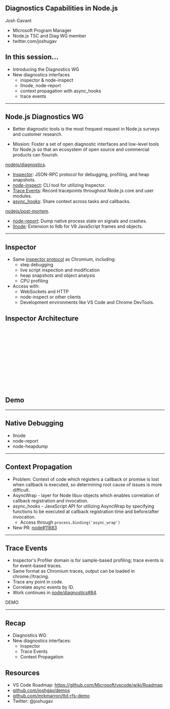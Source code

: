 ## Diagnostics Capabilities in Node.js

Josh Gavant

* Microsoft Program Manager
* Node.js TSC and Diag WG member
* twitter.com/joshugav


## In this session...

* Introducing the Diagnostics WG
* New diagnostics interfaces
  * inspector & node-inspect
  * llnode, node-report
  * context propagation with async\_hooks
  * trace events

---

## Node.js Diagnostics WG

* Better diagnostic tools is the most frequest request in Node.js surveys and
customer research.

* Mission: Foster a set of open diagnostic interfaces and low-level tools for
Node.js so that an ecosystem of open source and commercial products can flourish.


[nodejs/diagnostics](https://github.com/nodejs/diagnostics).
  * [Inspector][]: JSON-RPC protocol for debugging, profiling, and heap snapshots.
  * [node-inspect][]: CLI tool for utilizing Inspector.
  * [Trace Events][]: Record tracepoints throughout Node.js core and user modules.
  * [async\_hooks][]: Share context across tasks and callbacks.

[Inspector]: https://chromedevtools.github.io/debugger-protocol-viewer/v8/
[node-inspect]: https://github.com/nodejs/node-inspect
[Trace Events]: https://docs.google.com/document/d/1CvAClvFfyA5R-PhYUmn5OOQtYMH4h6I0nSsKchNAySU/preview
[async\_hooks]: https://github.com/nodejs/node/pull/11883


[nodejs/post-mortem](https://github.com/nodejs/post-mortem).
  * [node-report][]: Dump native process state on signals and crashes.
  * [llnode][]: Extension to lldb for V8 JavaScript frames and objects.

[llnode]: https://github.com/nodejs/llnode
[node-report]: https://github.com/nodejs/node-report

---

## Inspector

* Same [inspector protocol][0] as Chromium, including:
  * step debugging
  * live script inspection and modification
  * heap snapshots and object analysis
  * CPU profiling
* Access with:
  * WebSockets and HTTP
  * node-inspect or other clients
  * Development environments like VS Code and Chrome DevTools.

[0]: https://chromedevtools.github.io/debugger-protocol-viewer/v8/


## Inspector Architecture
<br /><br /><br /><br /><br /><br /><br /><br /><br /><br /><br />
<!-- .slide: data-background-image="./assets/inspector_arch.png" -->
<!-- .slide: data-background-color="white" -->
<!-- .slide: data-background-size="75% auto" -->


## Demo

---

## Native Debugging

* llnode
* node-report
* node-heapdump

---

## Context Propagation

* Problem: Context of code which registers a callback or promise is lost when
  callback is executed, so determining root cause of issues is more difficult.
* AsyncWrap - layer for Node libuv objects which enables correlation of callback
  registration and invocation.
* async\_hooks - JavaScript API for utilizing AsyncWrap by specifying functions
  to be executed at callback registration time and before/after invocation.
  * Access through `process.binding('async_wrap')`
* New PR: [node#11883][1]

[1]: https://github.com/nodejs/node/pull/11883

---

## Trace Events

* Inspector's Profiler domain is for sample-based profiling; trace events is
  for event-based traces.
* Same format as Chromium traces, output can be loaded in chrome://tracing.
* Trace any point in code.
* Correlate async events by ID.
* Work continues in [node/diagnostics#84][].

[node/diagnostics#84]: https://github.com/nodejs/diagnostics/issues/84


DEMO

---

## Recap

* Diagnostics WG
* New diagnostics interfaces:
  * Inspector
  * Trace Events
  * Context Propagation


## Resources

* VS Code Roadmap: https://github.com/Microsoft/vscode/wiki/Roadmap
* [github.com/joshgav/demos](https://github.com/joshgav/demos)
* [github.com/mrkmarron/ttd-rfs-demo](https://github.com/mrkmarron/ttd-rfs-demo)
* Twitter: @joshugav
